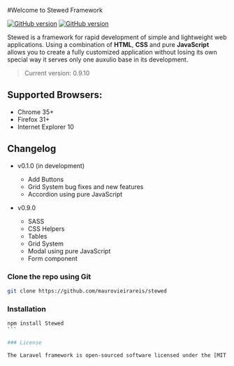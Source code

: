 #Welcome to Stewed Framework 

[![GitHub version](https://dl.dropboxusercontent.com/u/83653088/version.svg)](https://github.com/maurovieirareis/stewed)
[![GitHub version](https://dl.dropboxusercontent.com/u/83653088/npm.svg)](https://github.com/maurovieirareis/stewed)

Stewed is a framework for rapid development of simple and lightweight web applications.
Using a combination of **HTML**, **CSS** and pure **JavaScript** allows you to create a fully customized application without losing its own special way it serves only one auxulio base in its development.

> Current version: 0.9.10

## Supported Browsers:
- Chrome 35+
- Firefox 31+
- Internet Explorer 10

## Changelog
- v0.1.0 (in development)
	- Add Buttons
	- Grid System bug fixes and new features
	- Accordion using pure JavaScript

- v0.9.0
	- SASS
	- CSS Helpers
	- Tables 
	- Grid System
	- Modal using pure JavaScript
	- Form component

### Clone the repo using Git

```bash
git clone https://github.com/maurovieirareis/stewed
```

### Installation

``````bash
npm install Stewed
```

### License

The Laravel framework is open-sourced software licensed under the [MIT license](http://opensource.org/licenses/MIT)

